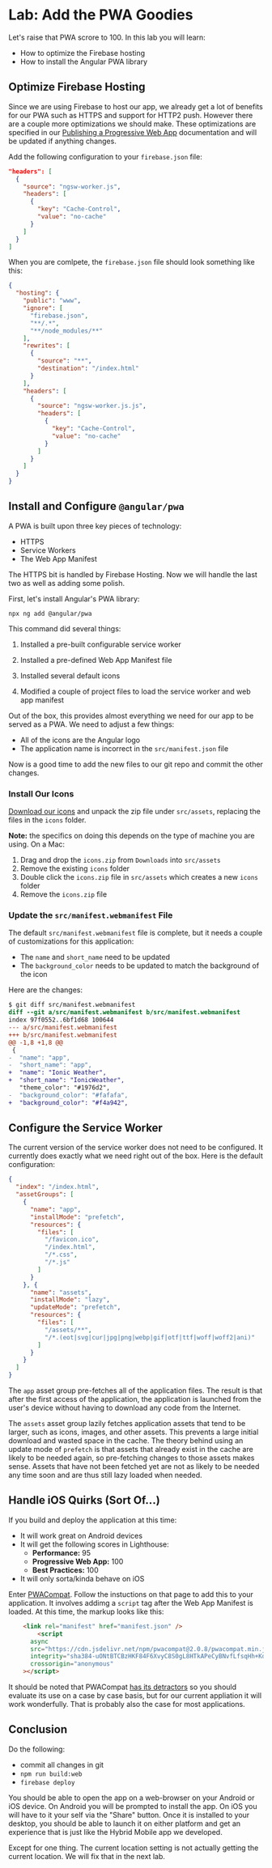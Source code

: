 # Lab: Add the PWA Goodies

Let's raise that PWA scrore to 100. In this lab you will learn:

* How to optimize the Firebase hosting
* How to install the Angular PWA library

## Optimize Firebase Hosting

Since we are using Firebase to host our app, we already get a lot of benefits for our PWA such as HTTPS and support for HTTP2 push. However there are a couple more optimizations we should make. These optimizations are specified in our <a href="https://ionicframework.com/docs/publishing/progressive-web-app/" target="_blank">Publishing a Progressive Web App</a> documentation and will be updated if anything changes.

Add the following configuration to your `firebase.json` file:

```JSON
"headers": [
  {
    "source": "ngsw-worker.js",
    "headers": [
      {
        "key": "Cache-Control",
        "value": "no-cache"
      }
    ]
  }
]
```

When you are comlpete, the `firebase.json` file should look something like this:

```JSON
{
  "hosting": {
    "public": "www",
    "ignore": [
      "firebase.json",
      "**/.*",
      "**/node_modules/**"
    ],
    "rewrites": [
      {
        "source": "**",
        "destination": "/index.html"
      }
    ],
    "headers": [
      {
        "source": "ngsw-worker.js.js",
        "headers": [
          {
            "key": "Cache-Control",
            "value": "no-cache"
          }
        ]
      }
    ]
  }
}
```

## Install and Configure `@angular/pwa`

A PWA is built upon three key pieces of technology:

* HTTPS
* Service Workers
* The Web App Manifest

The HTTPS bit is handled by Firebase Hosting. Now we will handle the last two as well as adding some polish.

First, let's install Angular's PWA library:

```
npx ng add @angular/pwa
```

This command did several things:

1. Installed a pre-built configurable service worker
1. Installed a pre-defined Web App Manifest file
1. Installed several default icons

1. Modified a couple of project files to load the service worker and web app manifest

Out of the box, this provides almost everything we need for our app to be served as a PWA. We need to adjust a few things:

* All of the icons are the Angular logo
* The application name is incorrect in the `src/manifest.json` file

Now is a good time to add the new files to our git repo and commit the other changes.

### Install Our Icons

<a download href="/assets/images/icons.zip">Download our icons</a> and unpack the zip file under `src/assets`, replacing the files in the  `icons` folder.

**Note:** the specifics on doing this depends on the type of machine you are using. On a Mac:

1. Drag and drop the `icons.zip` from `Downloads` into `src/assets`
1. Remove the existing `icons` folder
1. Double click the `icons.zip` file in `src/assets` which creates a new `icons` folder
1. Remove the `icons.zip` file

### Update the `src/manifest.webmanifest` File

The default `src/manifest.webmanifest` file is complete, but it needs a couple of customizations for this application:

* The `name` and `short_name` need to be updated
* The `background_color` needs to be updated to match the background of the icon

Here are the changes:

```diff
$ git diff src/manifest.webmanifest
diff --git a/src/manifest.webmanifest b/src/manifest.webmanifest
index 97f0552..6bf1d68 100644
--- a/src/manifest.webmanifest
+++ b/src/manifest.webmanifest
@@ -1,8 +1,8 @@
 {
-  "name": "app",
-  "short_name": "app",
+  "name": "Ionic Weather",
+  "short_name": "IonicWeather",
   "theme_color": "#1976d2",
-  "background_color": "#fafafa",
+  "background_color": "#f4a942",
```

## Configure the Service Worker

The current version of the service worker does not need to be configured. It currently does exactly what we need right out of the box. Here is the default configuration:

```JSON
{
  "index": "/index.html",
  "assetGroups": [
    {
      "name": "app",
      "installMode": "prefetch",
      "resources": {
        "files": [
          "/favicon.ico",
          "/index.html",
          "/*.css",
          "/*.js"
        ]
      }
    }, {
      "name": "assets",
      "installMode": "lazy",
      "updateMode": "prefetch",
      "resources": {
        "files": [
          "/assets/**",
          "/*.(eot|svg|cur|jpg|png|webp|gif|otf|ttf|woff|woff2|ani)"
        ]
      }
    }
  ]
}
```

The `app` asset group pre-fetches all of the application files. The result is that after the first access of the application, the application is launched from the user's device without having to download any code from the Internet.

The `assets` asset group lazily fetches application assets that tend to be larger, such as icons, images, and other assets. This prevents a large initial download and wasted space in the cache. The theory behind using an update mode of `prefetch` is that assets that already exist in the cache are likely to be needed again, so pre-fetching changes to those assets makes sense. Assets that have not been fetched yet are not as likely to be needed any time soon and are thus still lazy loaded when needed.

## Handle iOS Quirks (Sort Of...)

If you build and deploy the application at this time:

* It will work great on Android devices
* It will get the following scores in Lighthouse:
   * **Performance:** 95
   * **Progressive Web App:** 100
   * **Best Practices:** 100 
* It will only sorta/kinda behave on iOS

Enter <a href="https://developers.google.com/web/updates/2018/07/pwacompat" target="_blank">PWACompat</a>. Follow the instuctions on that page to add this to your application. It involves addimg a `script` tag after the Web App Manifest is loaded. At this time, the markup looks like this:

```HTML
    <link rel="manifest" href="manifest.json" />
        <script
      async
      src="https://cdn.jsdelivr.net/npm/pwacompat@2.0.8/pwacompat.min.js"
      integrity="sha384-uONtBTCBzHKF84F6XvyC8S0gL8HTkAPeCyBNvfLfsqHh+Kd6s/kaS4BdmNQ5ktp1"
      crossorigin="anonymous"
    ></script>
```

It should be noted that PWACompat <a href="https://medium.com/@firt/you-shouldnt-use-chrome-s-pwacompat-library-in-your-progressive-web-apps-6b3496faab62" target="_blank">has its detractors</a> so you should evaluate its use on a case by case basis, but for our current appliation it will work wonderfully. That is probably also the case for most applications.

## Conclusion

Do the following:

* commit all changes in git
* `npm run build:web`
* `firebase deploy`

You should be able to open the app on a web-browser on your Android or iOS device. On Android you will be prompted to install the app. On iOS you will have to it your self via the "Share" button. Once it is installed to your desktop, you should be able to launch it on either platform and get an experience that is just like the Hybrid Mobile app we developed.

Except for one thing. The current location setting is not actually getting the current location. We will fix that in the next lab.

